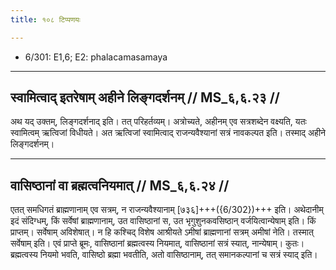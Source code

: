 ```yaml
---
title: १०८ टिप्पणयः

---
```

- 6/301: E1,6; E2: phalacamasamaya

____________________________________________


## स्वामित्वाद् इतरेषाम् अहीने लिङ्गदर्शनम् // MS_६,६.२३ //

अथ यद् उक्तम्, लिङ्गदर्शनाद् इति। तत् परिहर्तव्यम्। अत्रोच्यते, अहीनम् एव सत्रशब्देन वक्ष्यति, यतः स्वामित्वम् ऋत्विजां विधीयते। अत ऋत्विजां स्वामित्वाद् राजन्यवैश्यानां सत्रं नावकल्पत इति। तस्माद् अहीने लिङ्गदर्शनम्।


____________________________________________


## वासिष्ठानां वा ब्रह्मत्वनियमात् // MS_६,६.२४ //

एतत् समधिगतं ब्राह्मणानाम् एव सत्रम्, न राजन्यवैश्यानाम् [७३६]+++({6/302})+++ इति। अथेदानीम् इदं संदिग्धम्, किं सर्वेषां ब्राह्मणानाम्, उत वासिष्ठानां स, उत भृगुशुनकवसिष्ठान् वर्जयित्वान्येषाम् इति। किं प्राप्तम्। सर्वेषाम् अविशेषात्। न हि कश्चिद् विशेष आश्रीयते ऽमीषां ब्राह्मणानां सत्रम् अमीषां नेति। तस्मात् सर्वेषाम् इति।
एवं प्राप्ते ब्रूमः, वासिष्ठानां ब्रह्मत्वस्य नियमात्, वासिष्ठानां सत्रं स्यात्, नान्येषाम्। कुतः। ब्रह्मत्वस्य नियमो भवति, वासिष्ठो ब्रह्मा भवतीति, अतो वासिष्ठानाम्, तत् समानकल्पानां च सत्रं स्याद् इति।
